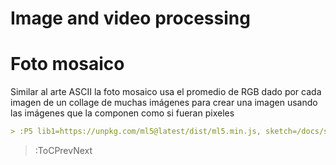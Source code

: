 # Image and video processing

# Foto mosaico

Similar al arte ASCII la foto mosaico usa el promedio de RGB dado por cada imagen de un collage de muchas imágenes para crear una imagen usando las imágenes que la componen como si fueran pixeles


```md
> :P5 lib1=https://unpkg.com/ml5@latest/dist/ml5.min.js, sketch=/docs/sketches/lib.js, width=512, height=512
```

> :ToCPrevNext